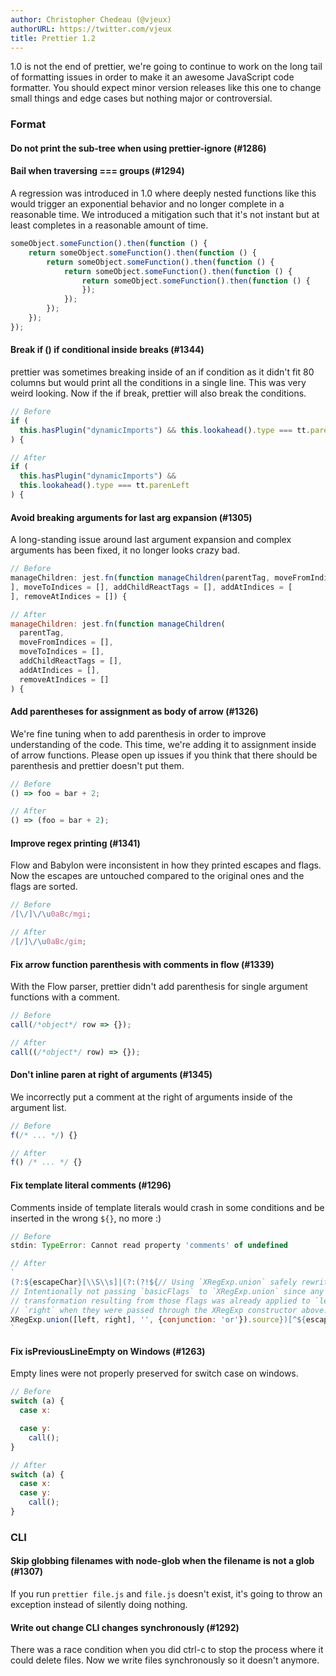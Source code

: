 ```yaml
---
author: Christopher Chedeau (@vjeux)
authorURL: https://twitter.com/vjeux
title: Prettier 1.2
---
```


1.0 is not the end of prettier, we're going to continue to work on the long tail of formatting issues in order to make it an awesome JavaScript code formatter. You should expect minor version releases like this one to change small things and edge cases but nothing major or controversial.

<!--truncate-->

### Format

#### Do not print the sub-tree when using prettier-ignore (#1286)

#### Bail when traversing === groups (#1294)

A regression was introduced in 1.0 where deeply nested functions like this would trigger an exponential behavior and no longer complete in a reasonable time. We introduced a mitigation such that it's not instant but at least completes in a reasonable amount of time.

<!-- prettier-ignore -->
```js
someObject.someFunction().then(function () {
    return someObject.someFunction().then(function () {
        return someObject.someFunction().then(function () {
            return someObject.someFunction().then(function () {
                return someObject.someFunction().then(function () {
                });
            });
        });
    });
});
```

#### Break if () if conditional inside breaks (#1344)

prettier was sometimes breaking inside of an if condition as it didn't fit 80 columns but would print all the conditions in a single line. This was very weird looking. Now if the if break, prettier will also break the conditions.

<!-- prettier-ignore -->
```js
// Before
if (
  this.hasPlugin("dynamicImports") && this.lookahead().type === tt.parenLeft
) {

// After
if (
  this.hasPlugin("dynamicImports") &&
  this.lookahead().type === tt.parenLeft
) {
```

#### Avoid breaking arguments for last arg expansion (#1305)

A long-standing issue around last argument expansion and complex arguments has been fixed, it no longer looks crazy bad.

<!-- prettier-ignore -->
```js
// Before
manageChildren: jest.fn(function manageChildren(parentTag, moveFromIndices = [
], moveToIndices = [], addChildReactTags = [], addAtIndices = [
], removeAtIndices = []) {

// After
manageChildren: jest.fn(function manageChildren(
  parentTag,
  moveFromIndices = [],
  moveToIndices = [],
  addChildReactTags = [],
  addAtIndices = [],
  removeAtIndices = []
) {
```

#### Add parentheses for assignment as body of arrow (#1326)

We're fine tuning when to add parenthesis in order to improve understanding of the code. This time, we're adding it to assignment inside of arrow functions. Please open up issues if you think that there should be parenthesis and prettier doesn't put them.

<!-- prettier-ignore -->
```js
// Before
() => foo = bar + 2;

// After
() => (foo = bar + 2);
```

#### Improve regex printing (#1341)

Flow and Babylon were inconsistent in how they printed escapes and flags. Now the escapes are untouched compared to the original ones and the flags are sorted.

<!-- prettier-ignore -->
```js
// Before
/[\/]\/\u0aBc/mgi;

// After
/[/]\/\u0aBc/gim;
```

#### Fix arrow function parenthesis with comments in flow (#1339)

With the Flow parser, prettier didn't add parenthesis for single argument functions with a comment.

<!-- prettier-ignore -->
```js
// Before
call(/*object*/ row => {});

// After
call((/*object*/ row) => {});
```

#### Don't inline paren at right of arguments (#1345)

We incorrectly put a comment at the right of arguments inside of the argument list.

<!-- prettier-ignore -->
```js
// Before
f(/* ... */) {}

// After
f() /* ... */ {}
```

#### Fix template literal comments (#1296)

Comments inside of template literals would crash in some conditions and be inserted in the wrong `${}`, no more :)

<!-- prettier-ignore -->
```js
// Before
stdin: TypeError: Cannot read property 'comments' of undefined

// After
`
(?:${escapeChar}[\\S\\s]|(?:(?!${// Using `XRegExp.union` safely rewrites backreferences in `left` and `right`.
// Intentionally not passing `basicFlags` to `XRegExp.union` since any syntax
// transformation resulting from those flags was already applied to `left` and
// `right` when they were passed through the XRegExp constructor above.
XRegExp.union([left, right], '', {conjunction: 'or'}).source})[^${escapeChar}])+)+
`
```

#### Fix isPreviousLineEmpty on Windows (#1263)

Empty lines were not properly preserved for switch case on windows.

<!-- prettier-ignore -->
```js
// Before
switch (a) {
  case x:

  case y:
    call();
}

// After
switch (a) {
  case x:
  case y:
    call();
}
```

### CLI

#### Skip globbing filenames with node-glob when the filename is not a glob (#1307)

If you run `prettier file.js` and `file.js` doesn't exist, it's going to throw an exception instead of silently doing nothing.

#### Write out change CLI changes synchronously (#1292)

There was a race condition when you did ctrl-c to stop the process where it could delete files. Now we write files synchronously so it doesn't anymore.
